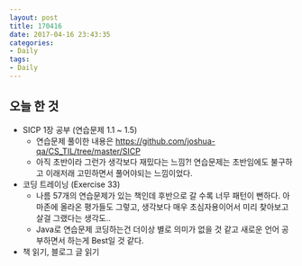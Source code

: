 ```yaml
---
layout: post
title: 170416
date: 2017-04-16 23:43:35
categories:
- Daily
tags:
- Daily
---
```


## 오늘 한 것

*   SICP 1장 공부 (연습문제 1.1 ~ 1.5)
    *   연습문제 풀이한 내용은 https://github.com/joshua-qa/CS_TIL/tree/master/SICP
    *   아직 초반이라 그런가 생각보다 재밌다는 느낌?! 연습문제는 초반임에도 불구하고 이래저래 고민하면서 풀어야되는 느낌이었다.
*   코딩 트레이닝 (Exercise 33)
    *   나름 57개의 연습문제가 있는 책인데 후반으로 갈 수록 너무 패턴이 뻔하다. 아마존에 올라온 평가들도 그렇고, 생각보다 매우 초심자용이어서 미리 찾아보고 살걸 그랬다는 생각도..
    *   Java로 연습문제 코딩하는건 더이상 별로 의미가 없을 것 같고 새로운 언어 공부하면서 하는게
        Best일 것 같다.
*   책 읽기, 블로그 글 읽기



